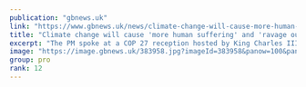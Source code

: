 ```yaml
---
publication: "gbnews.uk"
link: "https://www.gbnews.uk/news/climate-change-will-cause-more-human-suffering-and-ravage-our-planet-without-urgent-action-rishi-sunak-says/383951"
title: "Climate change will cause 'more human suffering' and 'ravage our planet' without urgent action, Rishi Sunak says"
excerpt: "The PM spoke at a COP 27 reception hosted by King Charles III"
image: "https://image.gbnews.uk/383958.jpg?imageId=383958&panow=100&panoh=45.121951219512&panox=0&panoy=0&heightw=100&heighth=100&heightx=0&heighty=0&width=1200&height=630"
group: pro
rank: 12
---
```


